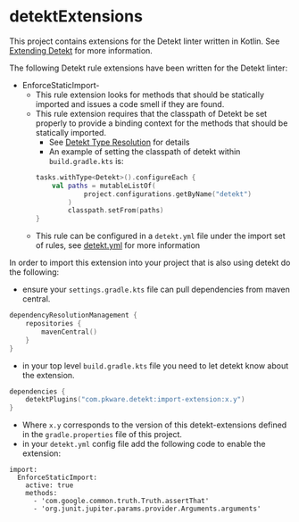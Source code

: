 # detektExtensions
This project contains extensions for the Detekt linter written in Kotlin.
See [Extending Detekt](https://detekt.github.io/detekt/extensions.html) for more information.

The following Detekt rule extensions have been written for the Detekt linter:
* EnforceStaticImport-
  * This rule extension looks for methods that should be statically imported and issues a code smell if they
    are found.
  * This rule extension requires that the classpath of Detekt be set properly to provide a binding context for the
    methods that should be statically imported.
     * See [Detekt Type Resolution](https://detekt.github.io/detekt/type-resolution.html) for details
     * An example of setting the classpath of detekt within `build.gradle.kts` is:
    ```kotlin
    tasks.withType<Detekt>().configureEach {
        val paths = mutableListOf(
                project.configurations.getByName("detekt")
            )
            classpath.setFrom(paths)
    }
    ```
  * This rule can be configured in a `detekt.yml` file under the import set of rules,
    see [detekt.yml](detekt.yml) for more information

In order to import this extension into your project that is also using detekt do the following:
* ensure your `settings.gradle.kts` file can pull dependencies from maven central.
```kotlin
dependencyResolutionManagement {
    repositories {
        mavenCentral()
    }
}
```
* in your top level `build.gradle.kts` file you need to let detekt know about the extension.
```kotlin
dependencies {
    detektPlugins("com.pkware.detekt:import-extension:x.y")
}
```
  * Where `x.y` corresponds to the version of this detekt-extensions defined in the `gradle.properties` file of this project.
* in your `detekt.yml` config file add the following code to enable the extension:
```
import:
  EnforceStaticImport:
    active: true
    methods:
      - 'com.google.common.truth.Truth.assertThat'
      - 'org.junit.jupiter.params.provider.Arguments.arguments'
```
